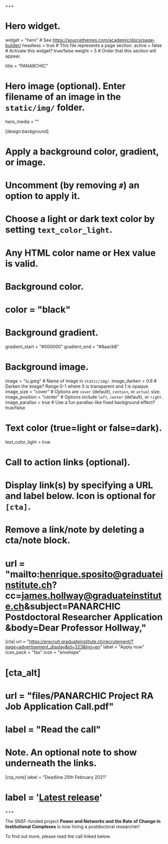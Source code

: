+++
# Hero widget.
widget = "hero"  # See https://sourcethemes.com/academic/docs/page-builder/
headless = true  # This file represents a page section.
active = false  # Activate this widget? true/false
weight = 5  # Order that this section will appear.

title = "PANARCHIC"

# Hero image (optional). Enter filename of an image in the `static/img/` folder.
hero_media = ""

[design.background]
  # Apply a background color, gradient, or image.
  #   Uncomment (by removing `#`) an option to apply it.
  #   Choose a light or dark text color by setting `text_color_light`.
  #   Any HTML color name or Hex value is valid.

  # Background color.
  # color = "black"
  
  # Background gradient.
  gradient_start = "#000000"
  gradient_end = "#8aacb8"
  
  # Background image.
  image = "iu.jpeg"  # Name of image in `static/img/`.
  image_darken = 0.6  # Darken the image? Range 0-1 where 0 is transparent and 1 is opaque.
  image_size = "cover"  #  Options are `cover` (default), `contain`, or `actual` size.
  image_position = "center"  # Options include `left`, `center` (default), or `right`.
  image_parallax = true  # Use a fun parallax-like fixed background effect? true/false
  
  # Text color (true=light or false=dark).
  text_color_light = true

# Call to action links (optional).
#   Display link(s) by specifying a URL and label below. Icon is optional for `[cta]`.
#   Remove a link/note by deleting a cta/note block.
#  url = "mailto:henrique.sposito@graduateinstitute.ch?cc=james.hollway@graduateinstitute.ch&subject=PANARCHIC Postdoctoral Researcher Application &body=Dear Professor Hollway,"
[cta]
  url = "https://erecruit.graduateinstitute.ch/recrutement/?page=advertisement_display&id=323&lng=en"
  label = "Apply now"
  icon_pack = "fas"
  icon = "envelope"
  
# [cta_alt]
#  url = "files/PANARCHIC Project RA Job Application Call.pdf"
#  label = "Read the call"

# Note. An optional note to show underneath the links.
[cta_note]
  label = "Deadline 25th February 2021"
  # label = '<a class="js-github-release" href="https://sourcethemes.com/academic/updates" data-repo="gcushen/hugo-academic">Latest release<!-- V --></a>'
+++

The SNSF-funded project **Power and Networks and the Rate of Change in Institutional Complexes** 
is now hiring a postdoctoral researcher!

To find out more, please read the call linked below.

<!-- <span style="text-shadow: none;"><a class="github-button" href="https://github.com/gcushen/hugo-academic" data-icon="octicon-star" data-size="large" data-show-count="true" aria-label="Star this on GitHub">Star</a><script async defer src="https://buttons.github.io/buttons.js"></script></span> -->
